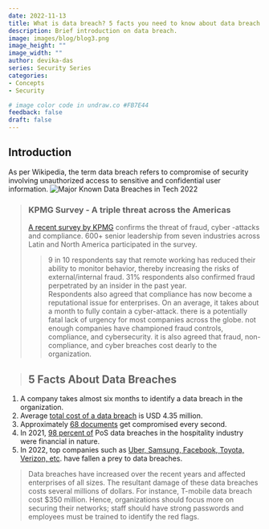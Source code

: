```yaml
---
date: 2022-11-13
title: What is data breach? 5 facts you need to know about data breach
description: Brief introduction on data breach.
image: images/blog/blog3.png
image_height: ""
image_width: ""
author: devika-das
series: Security Series
categories:
- Concepts
- Security

# image color code in undraw.co #FB7E44 
feedback: false
draft: false
---
```


 
 ## Introduction
As per Wikipedia, the term data breach refers to compromise of security involving unauthorized access to sensitive and confidential user information. 
![Major Known Data Breaches in Tech 2022](https://venngage-wordpress.s3.amazonaws.com/uploads/2022/09/data-breach-2022-template-preview-1024x663.png)
> ### KPMG Survey - A triple threat across the Americas
> [A recent survey by KPMG](https://home.kpmg/xx/en/home/insights/2022/01/kpmg-fraud-outlook-survey.html) confirms the threat of fraud, cyber -attacks and compliance. 600+ senior leadership from seven industries across Latin and North America participated in the survey. 
>> 9 in 10 respondents say that remote working has reduced their ability to monitor behavior, thereby increasing the risks of external/internal fraud. 
>31% respondents also confirmed fraud perpetrated by an insider in the past year.  
Respondents also agreed that compliance has now become a reputational issue for enterprises. On an average, it takes about a month to fully contain a cyber-attack. there is a potentially fatal lack of urgency for most companies across the globe. not enough companies have championed fraud controls, compliance, and cybersecurity. 
it is also agreed that fraud, non-compliance, and cyber breaches cost dearly to the organization. 

> ## 5 Facts About Data Breaches 
> 
 1. A company takes almost six months to identify a data breach in the organization.
 2. Average [total cost of a data breach](https://www.ibm.com/reports/data-breach) is USD 4.35 million.
 3. Approximately [68 documents](https://venngage.com/blog/data-breach-2022) get compromised every second.
 4. In 2021, [98 percent of](https://www.verizon.com/business/resources/reports/dbir/2020/data-breach-statistics-by-industry/accommodation-food-services/) PoS data breaches in the hospitality industry were financial in nature. 
 5. In 2022, top companies such as [Uber, Samsung, Facebook, Toyota, Verizon, etc](https://tech.co/news/data-breaches-2022-so-far). have fallen a prey to data breaches.

> Data breaches have increased over the recent years and affected enterprises of all sizes. The resultant damage of these data breaches costs several millions of dollars. For instance, T-mobile data breach cost $350 million. Hence, organizations should focus more on securing their networks; staff should have strong passwords and employees must be trained to identify the red flags. 

